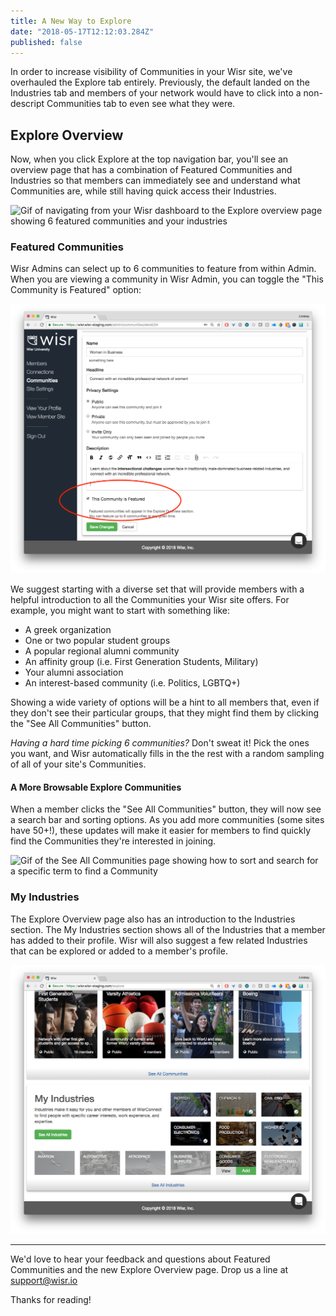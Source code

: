 ```yaml
---
title: A New Way to Explore
date: "2018-05-17T12:12:03.284Z"
published: false
---
```


In order to increase visibility of Communities in your Wisr site, we've overhauled the Explore tab entirely. Previously, the default landed on the Industries tab and members of your network would have to click into a non-descript Communities tab to even see what they were.

## Explore Overview

Now, when you click Explore at the top navigation bar, you'll see an overview page that has a combination of Featured Communities and Industries so that members can immediately see and understand what Communities are, while still having quick access their Industries.


![Gif of navigating from your Wisr dashboard to the Explore overview page showing 6 featured communities and your industries](./dashboard-to-explore.gif)

### Featured Communities

Wisr Admins can select up to 6 communities to feature from within Admin. When you are viewing a community in Wisr Admin, you can toggle the "This Community is Featured" option:

![Wisr admin community detail page with a circle around the "This community is featured" toggle](./admin-community-detail.png)

We suggest starting with a diverse set that will provide members with a helpful introduction to all the Communities your Wisr site offers. For example, you might want to start with something like:

- A greek organization
- One or two popular student groups
- A popular regional alumni community
- An affinity group (i.e. First Generation Students, Military)
- Your alumni association
- An interest-based community (i.e. Politics, LGBTQ+)

Showing a wide variety of options will be a hint to all members that, even if they don't see their particular groups, that they might find them by clicking the "See All Communities" button.

_Having a hard time picking 6 communities?_ Don't sweat it! Pick the ones you want, and Wisr automatically fills in the the rest with a random sampling of all of your site's Communities.

#### A More Browsable Explore Communities

When a member clicks the "See All Communities" button, they will now see a search bar and sorting options. As you add more communities (some sites have 50+!), these updates will make it easier for members to find quickly find the Communities they're interested in joining.

![Gif of the See All Communities page showing how to sort and search for a specific term to find a Community](./see-all-communities-overview.gif)

### My Industries

The Explore Overview page also has an introduction to the Industries section. The My Industries section shows all of the Industries that a member has added to their profile. Wisr will also suggest a few related Industries that can be explored or added to a member's profile.

![My Industries page showing how to add a suggested industry or view industry in the Industries overview page](./add-view-industry.png)

---

We'd love to hear your feedback and questions about Featured Communities and the new Explore Overview page. Drop us a line at <a href="support@wisr.io">support@wisr.io</a>

Thanks for reading!
